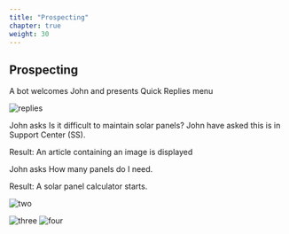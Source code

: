 ```yaml
---
title: "Prospecting"
chapter: true
weight: 30
---
```


## Prospecting

A bot welcomes John and presents Quick Replies menu 

![replies](/images/QuickReplies.jpg)

John asks Is it difficult to maintain solar panels? John have asked this is in Support Center (SS).

Result: An article containing an image is displayed 

John asks How many panels do I need.

Result: A solar panel calculator starts.


![two](/images/Calculator.jpg)

![three](/images/kWh.jpg)
![four](/images/Numbers.jpg)
